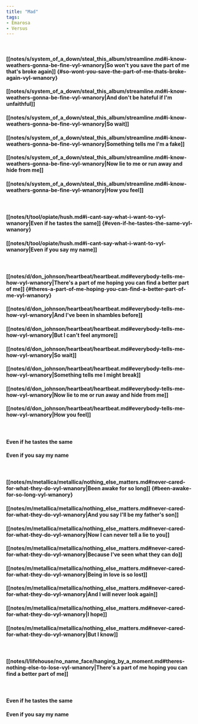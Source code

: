 ```yaml
---
title: "Mad"
tags:
- Emarosa
- Versus
---
```

&nbsp;
#### [[notes/s/system_of_a_down/steal_this_album/streamline.md#i-know-weathers-gonna-be-fine-vyl-wnanory|So won't you save the part of me that's broke again]] {#so-wont-you-save-the-part-of-me-thats-broke-again-vyl-wnanory}
#### [[notes/s/system_of_a_down/steal_this_album/streamline.md#i-know-weathers-gonna-be-fine-vyl-wnanory|And don't be hateful if I'm unfaithful]]
#### [[notes/s/system_of_a_down/steal_this_album/streamline.md#i-know-weathers-gonna-be-fine-vyl-wnanory|So wait]]
#### [[notes/s/system_of_a_down/steal_this_album/streamline.md#i-know-weathers-gonna-be-fine-vyl-wnanory|Something tells me I'm a fake]]
#### [[notes/s/system_of_a_down/steal_this_album/streamline.md#i-know-weathers-gonna-be-fine-vyl-wnanory|Now lie to me or run away and hide from me]]
#### [[notes/s/system_of_a_down/steal_this_album/streamline.md#i-know-weathers-gonna-be-fine-vyl-wnanory|How you feel]]
&nbsp;
#### [[notes/t/tool/opiate/hush.md#i-cant-say-what-i-want-to-vyl-wnanory|Even if he tastes the same]] {#even-if-he-tastes-the-same-vyl-wnanory}
#### [[notes/t/tool/opiate/hush.md#i-cant-say-what-i-want-to-vyl-wnanory|Even if you say my name]]
&nbsp;
#### [[notes/d/don_johnson/heartbeat/heartbeat.md#everybody-tells-me-how-vyl-wnanory|There's a part of me hoping you can find a better part of me]] {#theres-a-part-of-me-hoping-you-can-find-a-better-part-of-me-vyl-wnanory}
#### [[notes/d/don_johnson/heartbeat/heartbeat.md#everybody-tells-me-how-vyl-wnanory|And I've been in shambles before]]
#### [[notes/d/don_johnson/heartbeat/heartbeat.md#everybody-tells-me-how-vyl-wnanory|But I can't feel anymore]]
#### [[notes/d/don_johnson/heartbeat/heartbeat.md#everybody-tells-me-how-vyl-wnanory|So wait]]
#### [[notes/d/don_johnson/heartbeat/heartbeat.md#everybody-tells-me-how-vyl-wnanory|Something tells me I might break]]
#### [[notes/d/don_johnson/heartbeat/heartbeat.md#everybody-tells-me-how-vyl-wnanory|Now lie to me or run away and hide from me]]
#### [[notes/d/don_johnson/heartbeat/heartbeat.md#everybody-tells-me-how-vyl-wnanory|How you feel]]
&nbsp;
#### Even if he tastes the same
#### Even if you say my name
&nbsp;
#### [[notes/m/metallica/metallica/nothing_else_matters.md#never-cared-for-what-they-do-vyl-wnanory|Been awake for so long]] {#been-awake-for-so-long-vyl-wnanory}
#### [[notes/m/metallica/metallica/nothing_else_matters.md#never-cared-for-what-they-do-vyl-wnanory|And you say I'll be my father's son]]
#### [[notes/m/metallica/metallica/nothing_else_matters.md#never-cared-for-what-they-do-vyl-wnanory|Now I can never tell a lie to you]]
#### [[notes/m/metallica/metallica/nothing_else_matters.md#never-cared-for-what-they-do-vyl-wnanory|Because I've seen what they can do]]
#### [[notes/m/metallica/metallica/nothing_else_matters.md#never-cared-for-what-they-do-vyl-wnanory|Being in love is so lost]]
#### [[notes/m/metallica/metallica/nothing_else_matters.md#never-cared-for-what-they-do-vyl-wnanory|And I will never look again]]
#### [[notes/m/metallica/metallica/nothing_else_matters.md#never-cared-for-what-they-do-vyl-wnanory|I hope]]
#### [[notes/m/metallica/metallica/nothing_else_matters.md#never-cared-for-what-they-do-vyl-wnanory|But I know]]
&nbsp;
#### [[notes/l/lifehouse/no_name_face/hanging_by_a_moment.md#theres-nothing-else-to-lose-vyl-wnanory|There's a part of me hoping you can find a better part of me]]
&nbsp;
#### Even if he tastes the same
#### Even if you say my name

